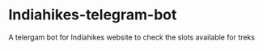# Indiahikes-telegram-bot
A telergam bot for Indiahikes website to check the slots available for treks
